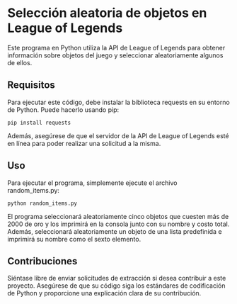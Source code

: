 # Selección aleatoria de objetos en League of Legends
Este programa en Python utiliza la API de League of Legends para obtener información sobre objetos del juego y seleccionar aleatoriamente algunos de ellos.

## Requisitos
Para ejecutar este código, debe instalar la biblioteca requests en su entorno de Python. Puede hacerlo usando pip:

```
pip install requests
```
Además, asegúrese de que el servidor de la API de League of Legends esté en línea para poder realizar una solicitud a la misma.

## Uso
Para ejecutar el programa, simplemente ejecute el archivo random_items.py:

```
python random_items.py
```
El programa seleccionará aleatoriamente cinco objetos que cuesten más de 2000 de oro y los imprimirá en la consola junto con su nombre y costo total. Además, seleccionará aleatoriamente un objeto de una lista predefinida e imprimirá su nombre como el sexto elemento.

## Contribuciones
Siéntase libre de enviar solicitudes de extracción si desea contribuir a este proyecto. Asegúrese de que su código siga los estándares de codificación de Python y proporcione una explicación clara de su contribución.
